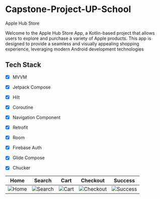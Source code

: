 # Capstone-Project-UP-School
Apple Hub Store

Welcome to the Apple Hub Store App, a Kotlin-based project that allows users to explore and purchase a variety of Apple products. This app is designed to provide a seamless and visually appealing shopping experience, leveraging modern Android development technologies

## Tech Stack

- [X] MVVM
- [X] Jetpack Compose
- [X] Hilt
- [X] Coroutine
- [X] Navigation Component
- [X] Retrofit
- [X] Room
- [X] Firebase Auth
- [X] Glide Compose
- [X] Chucker


| Home | Search | Cart | Checkout | Success |
|------|--------|------|----------|---------|
| ![Home](https://github.com/CerenBozada/Capstone-Project-UP-School/assets/69468105/887114d6-1b3f-47f9-a0b4-b28b373f49fa) | ![Search](https://github.com/CerenBozada/Capstone-Project-UP-School/assets/69468105/8803f233-0d26-4d54-9fe3-3f1373c40bc0) | ![Cart](https://github.com/CerenBozada/Capstone-Project-UP-School/assets/69468105/3e8ad673-8297-468d-93f2-b267b768f1f2) | ![Checkout](https://github.com/CerenBozada/Capstone-Project-UP-School/assets/69468105/15acd3bb-81c8-4a2c-8d77-f071316162f7) | ![Success](https://github.com/CerenBozada/Capstone-Project-UP-School/assets/69468105/31d4f024-22a7-47b5-b244-0315e6fc4f28) |

